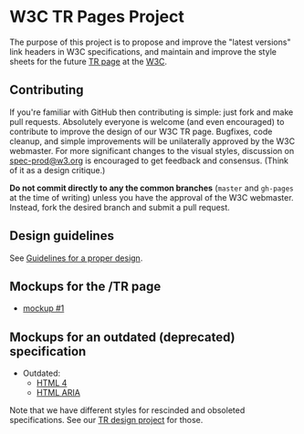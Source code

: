 # W3C TR Pages Project

The purpose of this project is to propose and improve the "latest versions" link headers in W3C specifications, 
and maintain and improve the style sheets for the future [TR page](https://www.w3.org/TR/) at the [W3C](http://www.w3.org/).

## Contributing

If you're familiar with GitHub then contributing is simple: just fork and make pull requests.
Absolutely everyone is welcome (and even encouraged) to contribute to improve the design of our W3C TR page.
Bugfixes, code cleanup, and simple improvements will be unilaterally approved by the W3C webmaster.
For more significant changes to the visual styles, discussion on spec-prod@w3.org is encouraged to get feedback and consensus.
(Think of it as a design critique.)

**Do not commit directly to any the common branches** (`master` and `gh-pages` at the time of writing) unless you have the approval of the W3C webmaster. Instead, fork the desired branch and submit a pull request.

## Design guidelines

See [Guidelines for a proper design](https://github.com/w3c/tr-design/blob/gh-pages/README.md#guidelines-for-a-proper-design).

## Mockups for the /TR page

* [mockup #1](https://w3c.github.io/tr-pages/mockup1/)

## Mockups for an outdated (deprecated) specification

* Outdated:
  * [HTML 4](https://w3c.github.io/tr-pages/outdatedspecsmockup/html4/)
  * [HTML ARIA](https://w3c.github.io/tr-pages/outdatedspecsmockup/html-aria/)

Note that we have different styles for rescinded and obsoleted specifications. See our [TR design project](https://github.com/w3c/tr-design) for those.


